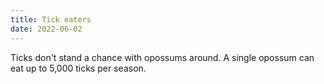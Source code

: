 ```yaml
---
title: Tick eaters
date: 2022-06-02
---
```


Ticks don't stand a chance with opossums around. A single
opossum can eat up to 5,000 ticks per season.
